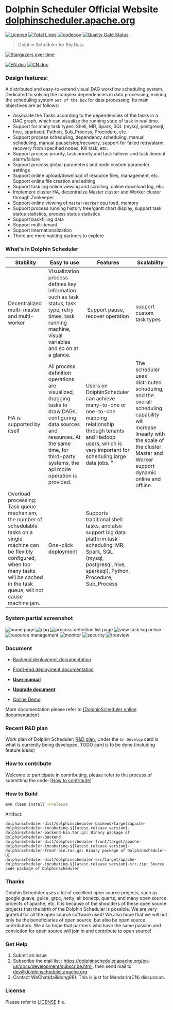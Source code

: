 Dolphin Scheduler Official Website
[dolphinscheduler.apache.org](https://dolphinscheduler.apache.org)
============
[![License](https://img.shields.io/badge/license-Apache%202-4EB1BA.svg)](https://www.apache.org/licenses/LICENSE-2.0.html)
[![Total Lines](https://tokei.rs/b1/github/apache/Incubator-DolphinScheduler?category=lines)](https://github.com/apache/Incubator-DolphinScheduler)
[![codecov](https://codecov.io/gh/apache/incubator-dolphinscheduler/branch/dev/graph/badge.svg)](https://codecov.io/gh/apache/incubator-dolphinscheduler/branch/dev)
[![Quality Gate Status](https://sonarcloud.io/api/project_badges/measure?project=apache-dolphinscheduler&metric=alert_status)](https://sonarcloud.io/dashboard?id=apache-dolphinscheduler)


> Dolphin Scheduler for Big Data

[![Stargazers over time](https://starchart.cc/apache/incubator-dolphinscheduler.svg)](https://starchart.cc/apache/incubator-dolphinscheduler)

[![EN doc](https://img.shields.io/badge/document-English-blue.svg)](README.md)
[![CN doc](https://img.shields.io/badge/文档-中文版-blue.svg)](README_zh_CN.md)


### Design features:

A distributed and easy-to-extend visual DAG workflow scheduling system. Dedicated to solving the complex dependencies in data processing, making the scheduling system `out of the box` for data processing.
Its main objectives are as follows:

 - Associate the Tasks according to the dependencies of the tasks in a DAG graph, which can visualize the running state of task in real time.
 - Support for many task types: Shell, MR, Spark, SQL (mysql, postgresql, hive, sparksql), Python, Sub_Process, Procedure, etc.
 - Support process scheduling, dependency scheduling, manual scheduling, manual pause/stop/recovery, support for failed retry/alarm, recovery from specified nodes, Kill task, etc.
 - Support process priority, task priority and task failover and task timeout alarm/failure
 - Support process global parameters and node custom parameter settings
 - Support online upload/download of resource files, management, etc. Support online file creation and editing
 - Support task log online viewing and scrolling, online download log, etc.
 - Implement cluster HA, decentralize Master cluster and Worker cluster through Zookeeper
 - Support online viewing of `Master/Worker` cpu load, memory
 - Support process running history tree/gantt chart display, support task status statistics, process status statistics
 - Support backfilling data
 - Support multi-tenant
 - Support internationalization
 - There are more waiting partners to explore


### What's in Dolphin Scheduler

 Stability | Easy to use | Features | Scalability |
 -- | -- | -- | --
Decentralized multi-master and multi-worker | Visualization process defines key information such as task status, task type, retry times, task running machine, visual variables and so on at a glance.  |  Support pause, recover operation | support custom task types
HA is supported by itself | All process definition operations are visualized, dragging tasks to draw DAGs, configuring data sources and resources. At the same time, for third-party systems, the api mode operation is provided. | Users on DolphinScheduler can achieve many-to-one or one-to-one mapping relationship through tenants and Hadoop users, which is very important for scheduling large data jobs. " | The scheduler uses distributed scheduling, and the overall scheduling capability will increase linearly with the scale of the cluster. Master and Worker support dynamic online and offline.
Overload processing: Task queue mechanism, the number of schedulable tasks on a single machine can be flexibly configured, when too many tasks will be cached in the task queue, will not cause machine jam. | One-click deployment | Supports traditional shell tasks, and also support big data platform task scheduling: MR, Spark, SQL (mysql, postgresql, hive, sparksql), Python, Procedure, Sub_Process |  |


### System partial screenshot

![home page](https://user-images.githubusercontent.com/15833811/75218288-bf286400-57d4-11ea-8263-d639c6511d5f.jpg)
![dag](https://user-images.githubusercontent.com/15833811/75236750-3374fe80-57f9-11ea-857d-62a66a5a559d.png)
![process definition list page](https://user-images.githubusercontent.com/15833811/75216886-6f479e00-57d0-11ea-92dd-66e7640a186f.png)
![view task log online](https://user-images.githubusercontent.com/15833811/75216924-9900c500-57d0-11ea-91dc-3522a76bdbbe.png)
![resource management](https://user-images.githubusercontent.com/15833811/75216984-be8dce80-57d0-11ea-840d-58546edc8788.png)
![monitor](https://user-images.githubusercontent.com/59273635/75625839-c698a480-5bfc-11ea-8bbe-895b561b337f.png)
![security](https://user-images.githubusercontent.com/15833811/75236441-bfd2f180-57f8-11ea-88bd-f24311e01b7e.png)
![treeview](https://user-images.githubusercontent.com/15833811/75217191-3fe56100-57d1-11ea-8856-f19180d9a879.png)
### Document

- <a href="https://dolphinscheduler.apache.org/en-us/docs/1.2.0/user_doc/backend-deployment.html" target="_blank">Backend deployment documentation</a>

- <a href="https://dolphinscheduler.apache.org/en-us/docs/1.2.0/user_doc/frontend-deployment.html" target="_blank">Front-end deployment documentation</a>

- [**User manual**](https://dolphinscheduler.apache.org/en-us/docs/1.2.0/user_doc/system-manual.html?_blank "System manual")

- [**Upgrade document**](https://dolphinscheduler.apache.org/en-us/docs/1.2.0/user_doc/upgrade.html?_blank "Upgrade document")

- <a href="http://106.75.43.194:8888" target="_blank">Online Demo</a>

More documentation please refer to <a href="https://dolphinscheduler.apache.org/en-us/docs/1.2.0/user_doc/quick-start.html" target="_blank">[DolphinScheduler online documentation]</a>

### Recent R&D plan
Work plan of Dolphin Scheduler: [R&D plan](https://github.com/apache/incubator-dolphinscheduler/projects/1), Under the `In Develop` card is what is currently being developed, TODO card is to be done (including feature ideas)

### How to contribute

Welcome to participate in contributing, please refer to the process of submitting the code:
[[How to contribute](https://dolphinscheduler.apache.org/en-us/docs/development/contribute.html)]

### How to Build

```bash
mvn clean install -Prelease
```

Artifact:

```
dolphinscheduler-dist/dolphinscheduler-backend/target/apache-dolphinscheduler-incubating-${latest.release.version}-dolphinscheduler-backend-bin.tar.gz: Binary package of DolphinScheduler-Backend
dolphinscheduler-dist/dolphinscheduler-front/target/apache-dolphinscheduler-incubating-${latest.release.version}-dolphinscheduler-front-bin.tar.gz: Binary package of DolphinScheduler-UI
dolphinscheduler-dist/dolphinscheduler-src/target/apache-dolphinscheduler-incubating-${latest.release.version}-src.zip: Source code package of DolphinScheduler
```

### Thanks

Dolphin Scheduler uses a lot of excellent open source projects, such as google guava, guice, grpc, netty, ali bonecp, quartz, and many open source projects of apache, etc.
It is because of the shoulders of these open source projects that the birth of the Dolphin Scheduler is possible. We are very grateful for all the open source software used! We also hope that we will not only be the beneficiaries of open source, but also be open source contributors. We also hope that partners who have the same passion and conviction for open source will join in and contribute to open source!

### Get Help
1. Submit an issue
1. Subscribe the mail list : https://dolphinscheduler.apache.org/en-us/docs/development/subscribe.html.  then send mail to dev@dolphinscheduler.apache.org
1. Contact WeChat(dailidong66). This is just for Mandarin(CN) discussion.

### License
Please refer to [LICENSE](https://github.com/apache/incubator-dolphinscheduler/blob/dev/LICENSE) file.


